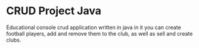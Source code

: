 # CRUD Project Java
Educational console crud application written in java
in it you can create football players, add and remove them to the club, as well as sell and create clubs.
